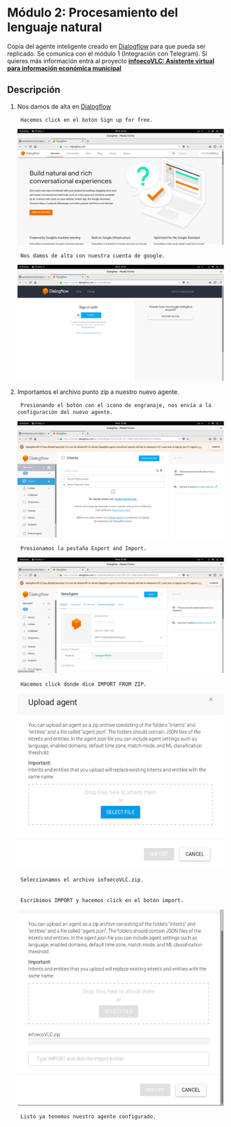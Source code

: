 # **Módulo 2: Procesamiento del lenguaje natural**

Copia del agente inteligente creado en [Dialogflow](https://dialogflow.com/) para que pueda ser replicado. Se comunica con el módulo 1 (Integración con Telegram). Si quieres más información entra al proyecto **[infoecoVLC: Asistente virtual para información económica municipal](https://github.com/arnauc6/infoecoVLC.git)**

## Descripción

1. Nos damos de alta en [Dialogflow](https://dialogflow.com/)

        Hacemos click en el botón Sign up for free.

    ![](https://github.com/areahackerscivics/Apiai_M2_infoecoVLC/blob/master/Imagen/Sign_in.png)

        Nos damos de alta con nuestra cuenta de google.

    ![](https://github.com/areahackerscivics/Apiai_M2_infoecoVLC/blob/master/Imagen/sign_in_google.png)

2. Importamos el archivo punto zip a nuestro nuevo agente.

        Presionando el botón con el icono de engranaje, nos envía a la configuración del nuevo agente.

    ![](https://github.com/areahackerscivics/Apiai_M2_infoecoVLC/blob/master/Imagen/New_Agen.png)

        Presionamos la pestaña Export and Import.

    ![](https://github.com/areahackerscivics/Apiai_M2_infoecoVLC/blob/master/Imagen/Set_new_Agent.png)

        Hacemos click donde dice IMPORT FROM ZIP.

    ![](https://github.com/areahackerscivics/Apiai_M2_infoecoVLC/blob/master/Imagen/Import_zip.png)

        Seleccionamos el archivo infoecoVLC.zip.


        Escribimos IMPORT y hacemos click en el botón import.

    ![](https://github.com/areahackerscivics/Apiai_M2_infoecoVLC/blob/master/Imagen/type_import.png)

        Listo ya tenemos nuestro agente configurado.
